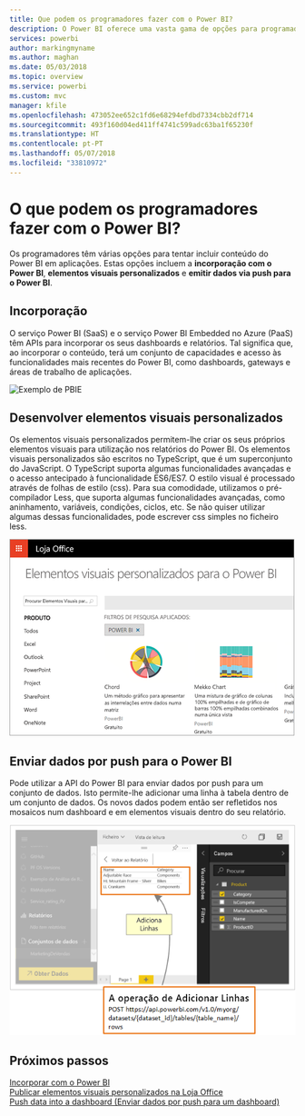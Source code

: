 ```yaml
---
title: Que podem os programadores fazer com o Power BI?
description: O Power BI oferece uma vasta gama de opções para programadores. Isto varia, desde a incorporação aos elementos visuais personalizados e conjuntos de dados de transmissão em fluxo.
services: powerbi
author: markingmyname
ms.author: maghan
ms.date: 05/03/2018
ms.topic: overview
ms.service: powerbi
ms.custom: mvc
manager: kfile
ms.openlocfilehash: 473052ee652c1fd6e68294efdbd7334cbb2df714
ms.sourcegitcommit: 493f160d04ed411ff4741c599adc63ba1f65230f
ms.translationtype: HT
ms.contentlocale: pt-PT
ms.lasthandoff: 05/07/2018
ms.locfileid: "33810972"
---
```

# <a name="what-can-developers-do-with-power-bi"></a>O que podem os programadores fazer com o Power BI?

Os programadores têm várias opções para tentar incluir conteúdo do Power BI em aplicações. Estas opções incluem a **incorporação com o Power BI**, **elementos visuais personalizados** e **emitir dados via push para o Power BI**.

## <a name="embedding"></a>Incorporação
O serviço Power BI (SaaS) e o serviço Power BI Embedded no Azure (PaaS) têm APIs para incorporar os seus dashboards e relatórios. Tal significa que, ao incorporar o conteúdo, terá um conjunto de capacidades e acesso às funcionalidades mais recentes do Power BI, como dashboards, gateways e áreas de trabalho de aplicações.

![Exemplo de PBIE](media/what-can-you-do/what-can-you-do-01.png)

## <a name="develop-custom-visuals"></a>Desenvolver elementos visuais personalizados
Os elementos visuais personalizados permitem-lhe criar os seus próprios elementos visuais para utilização nos relatórios do Power BI. Os elementos visuais personalizados são escritos no TypeScript, que é um superconjunto do JavaScript. O TypeScript suporta algumas funcionalidades avançadas e o acesso antecipado à funcionalidade ES6/ES7. O estilo visual é processado através de folhas de estilo (css). Para sua comodidade, utilizamos o pré-compilador Less, que suporta algumas funcionalidades avançadas, como aninhamento, variáveis, condições, ciclos, etc. Se não quiser utilizar algumas dessas funcionalidades, pode escrever css simples no ficheiro less.

![Exemplo de CV](media/what-can-you-do/powerbi-custom-visual-store.png)

## <a name="push-data-into-power-bi"></a>Enviar dados por push para o Power BI
Pode utilizar a API do Power BI para enviar dados por push para um conjunto de dados. Isto permite-lhe adicionar uma linha à tabela dentro de um conjunto de dados. Os novos dados podem então ser refletidos nos mosaicos num dashboard e em elementos visuais dentro do seu relatório.

![Exemplo de dados emitidos via push](media/what-can-you-do/powerbi-push-data.png)

## <a name="next-steps"></a>Próximos passos
[Incorporar com o Power BI](embedding.md)  
[Publicar elementos visuais personalizados na Loja Office](office-store.md)  
[Push data into a dashboard (Enviar dados por push para um dashboard)](walkthrough-push-data.md)
